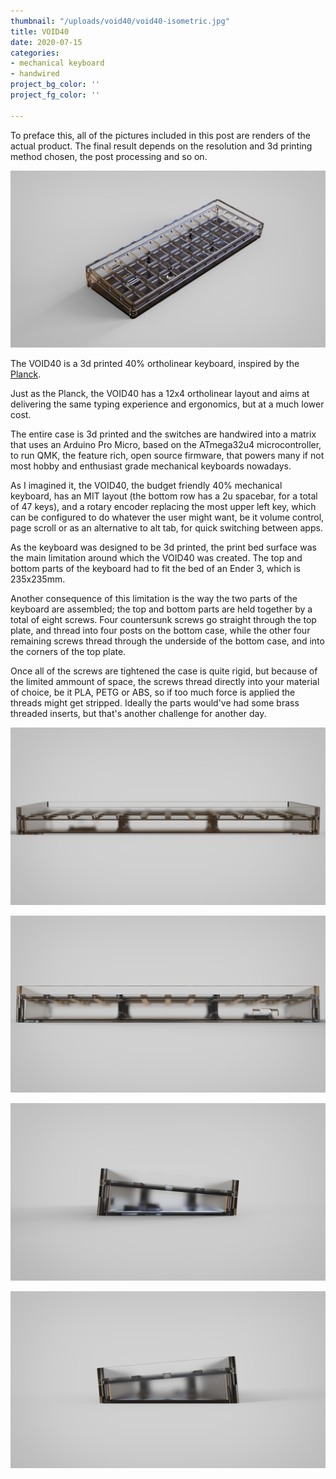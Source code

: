 ```yaml
---
thumbnail: "/uploads/void40/void40-isometric.jpg"
title: VOID40
date: 2020-07-15
categories:
- mechanical keyboard
- handwired
project_bg_color: ''
project_fg_color: ''

---
```

To preface this, all of the pictures included in this post are renders of the actual product. The final result depends on the resolution and 3d printing method chosen, the post processing and so on.

![](/uploads/void40/VOID40-isometric.jpg)

The VOID40 is a 3d printed 40% ortholinear keyboard, inspired by the [Planck](https://olkb.com/collections/planck).

Just as the Planck, the VOID40 has a 12x4 ortholinear layout and aims at delivering the same typing experience and ergonomics, but at a much lower cost.

The entire case is 3d printed and the switches are handwired into a matrix that uses an Arduino Pro Micro, based on the ATmega32u4 microcontroller, to run QMK, the feature rich, open source firmware, that powers many if not most hobby and enthusiast grade mechanical keyboards nowadays.

As I imagined it, the VOID40, the budget friendly 40% mechanical keyboard, has an MIT layout (the bottom row has a 2u spacebar, for a total of 47 keys), and a rotary encoder replacing the most upper left key, which can be configured to do whatever the user might want, be it volume control, page scroll or as an alternative to alt tab, for quick switching between apps.

As the keyboard was designed to be 3d printed, the print bed surface was the main limitation around which the VOID40 was created. The top and bottom parts of the keyboard had to fit the bed of an Ender 3, which is 235x235mm.

Another consequence of this limitation is the way the two parts of the keyboard are assembled; the top and bottom parts are held together by a total of eight screws. Four countersunk screws go straight through the top plate, and thread into four posts on the bottom case, while the other four remaining screws thread through the underside of the bottom case, and into the corners of the top plate.

Once all of the screws are tightened the case is quite rigid, but because of the limited ammount of space, the screws thread directly into your material of choice, be it PLA, PETG or ABS, so if too much force is applied the threads might get stripped. Ideally the parts would've had some brass threaded inserts, but that's another challenge for another day.

![](/uploads/void40/VOID40-front.jpg)

![](/uploads/void40/VOID40-back.jpg)

![](/uploads/void40/VOID40-left.jpg)

![](/uploads/void40/VOID40-right.jpg)
